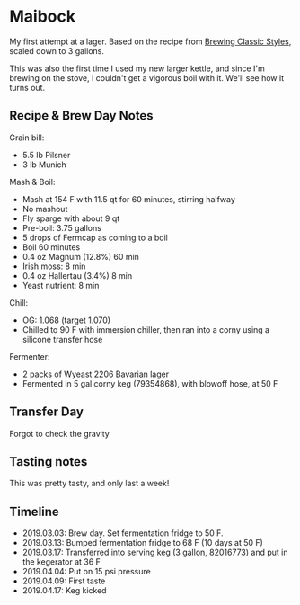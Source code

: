# Maibock
My first attempt at a lager. Based on the recipe from [Brewing Classic Styles](http://www.amazon.com/Brewing-Classic-Styles-Winning-Recipes-ebook/dp/B002C1AJX8), scaled down to 3 gallons.

This was also the first time I used my new larger kettle, and since I'm brewing on the stove, I couldn't get a vigorous boil with it. We'll see how it turns out.

## Recipe & Brew Day Notes
Grain bill:
- 5.5 lb Pilsner
- 3 lb Munich

Mash & Boil:
- Mash at 154 F with 11.5 qt for 60 minutes, stirring halfway
- No mashout
- Fly sparge with about 9 qt
- Pre-boil: 3.75 gallons
- 5 drops of Fermcap as coming to a boil
- Boil 60 minutes
- 0.4 oz Magnum (12.8%) 60 min
- Irish moss: 8 min
- 0.4 oz Hallertau (3.4%) 8 min
- Yeast nutrient: 8 min

Chill:
- OG: 1.068 (target 1.070)
- Chilled to 90 F with immersion chiller, then ran into a corny using a silicone transfer hose

Fermenter:
- 2 packs of Wyeast 2206 Bavarian lager
- Fermented in 5 gal corny keg (79354868), with blowoff hose, at 50 F

## Transfer Day
Forgot to check the gravity

## Tasting notes
This was pretty tasty, and only last a week!

## Timeline
- 2019.03.03: Brew day. Set fermentation fridge to 50 F. 
- 2019.03.13: Bumped fermentation fridge to 68 F (10 days at 50 F)
- 2019.03.17: Transferred into serving keg (3 gallon, 82016773) and put in the kegerator at 36 F
- 2019.04.04: Put on 15 psi pressure
- 2019.04.09: First taste
- 2019.04.17: Keg kicked
